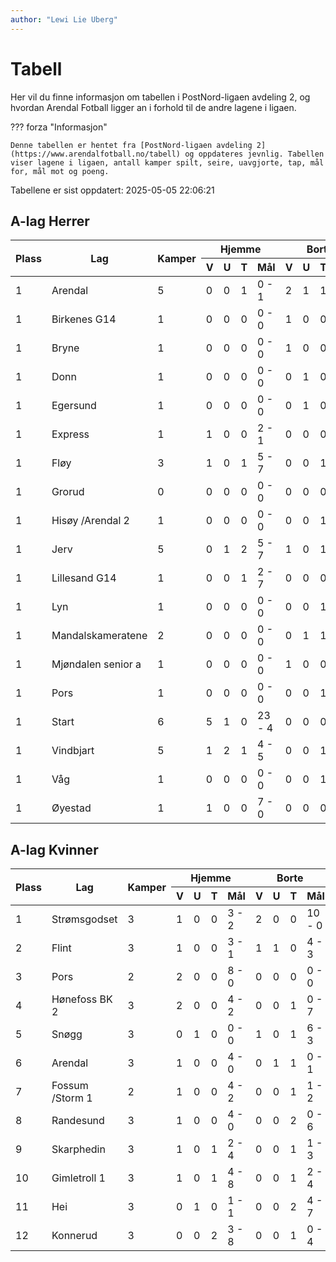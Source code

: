 ```yaml
---
author: "Lewi Lie Uberg"
---
```


# Tabell

Her vil du finne informasjon om tabellen i PostNord-ligaen avdeling 2, og hvordan Arendal Fotball ligger an i forhold til de andre lagene i ligaen.

??? forza "Informasjon"

    Denne tabellen er hentet fra [PostNord-ligaen avdeling 2](https://www.arendalfotball.no/tabell) og oppdateres jevnlig. Tabellen viser lagene i ligaen, antall kamper spilt, seire, uavgjorte, tap, mål for, mål mot og poeng.

Tabellene er sist oppdatert: 2025-05-05 22:06:21

## A-lag Herrer

<table>
  <thead>
    <tr class="row-highlight">
      <th rowspan="2">Plass</th>
      <th rowspan="2">Lag</th>
      <th rowspan="2">Kamper</th>
      <th colspan="4">Hjemme</th>
      <th colspan="4">Borte</th>
      <th colspan="5">Total</th>
      <th rowspan="2">Poeng</th>
    </tr>
    <tr class="row-highlight">
      <th>V</th>
      <th>U</th>
      <th>T</th>
      <th>Mål</th>
      <th>V</th>
      <th>U</th>
      <th>T</th>
      <th>Mål</th>
      <th>V</th>
      <th>U</th>
      <th>T</th>
      <th>Mål</th>
      <th>Diff</th>
    </tr>
  </thead>
  <tbody>
    <tr class="row-highlight">
      <td>1</td>
      <td>Arendal</td>
      <td>5</td>
      <td>0</td>
      <td>0</td>
      <td>1</td>
      <td>0 - 1</td>
      <td>2</td>
      <td>1</td>
      <td>1</td>
      <td>10 - 7</td>
      <td>2</td>
      <td>1</td>
      <td>2</td>
      <td>10 - 8</td>
      <td>2</td>
      <td>0</td>
    </tr>
    <tr>
      <td>1</td>
      <td>Birkenes G14</td>
      <td>1</td>
      <td>0</td>
      <td>0</td>
      <td>0</td>
      <td>0 - 0</td>
      <td>1</td>
      <td>0</td>
      <td>0</td>
      <td>7 - 2</td>
      <td>1</td>
      <td>0</td>
      <td>0</td>
      <td>7 - 2</td>
      <td>5</td>
      <td>0</td>
    </tr>
    <tr>
      <td>1</td>
      <td>Bryne</td>
      <td>1</td>
      <td>0</td>
      <td>0</td>
      <td>0</td>
      <td>0 - 0</td>
      <td>1</td>
      <td>0</td>
      <td>0</td>
      <td>1 - 0</td>
      <td>1</td>
      <td>0</td>
      <td>0</td>
      <td>1 - 0</td>
      <td>1</td>
      <td>0</td>
    </tr>
    <tr>
      <td>1</td>
      <td>Donn</td>
      <td>1</td>
      <td>0</td>
      <td>0</td>
      <td>0</td>
      <td>0 - 0</td>
      <td>0</td>
      <td>1</td>
      <td>0</td>
      <td>1 - 1</td>
      <td>0</td>
      <td>1</td>
      <td>0</td>
      <td>1 - 1</td>
      <td>0</td>
      <td>0</td>
    </tr>
    <tr>
      <td>1</td>
      <td>Egersund</td>
      <td>1</td>
      <td>0</td>
      <td>0</td>
      <td>0</td>
      <td>0 - 0</td>
      <td>0</td>
      <td>1</td>
      <td>0</td>
      <td>0 - 0</td>
      <td>0</td>
      <td>1</td>
      <td>0</td>
      <td>0 - 0</td>
      <td>0</td>
      <td>0</td>
    </tr>
    <tr>
      <td>1</td>
      <td>Express</td>
      <td>1</td>
      <td>1</td>
      <td>0</td>
      <td>0</td>
      <td>2 - 1</td>
      <td>0</td>
      <td>0</td>
      <td>0</td>
      <td>0 - 0</td>
      <td>1</td>
      <td>0</td>
      <td>0</td>
      <td>2 - 1</td>
      <td>1</td>
      <td>0</td>
    </tr>
    <tr>
      <td>1</td>
      <td>Fløy</td>
      <td>3</td>
      <td>1</td>
      <td>0</td>
      <td>1</td>
      <td>5 - 7</td>
      <td>0</td>
      <td>0</td>
      <td>1</td>
      <td>1 - 5</td>
      <td>1</td>
      <td>0</td>
      <td>2</td>
      <td>6 - 12</td>
      <td>-6</td>
      <td>0</td>
    </tr>
    <tr>
      <td>1</td>
      <td>Grorud</td>
      <td>0</td>
      <td>0</td>
      <td>0</td>
      <td>0</td>
      <td>0 - 0</td>
      <td>0</td>
      <td>0</td>
      <td>0</td>
      <td>0 - 0</td>
      <td>0</td>
      <td>0</td>
      <td>0</td>
      <td>0 - 0</td>
      <td>0</td>
      <td>0</td>
    </tr>
    <tr class="row-highlight">
      <td>1</td>
      <td>Hisøy /Arendal 2</td>
      <td>1</td>
      <td>0</td>
      <td>0</td>
      <td>0</td>
      <td>0 - 0</td>
      <td>0</td>
      <td>0</td>
      <td>1</td>
      <td>0 - 7</td>
      <td>0</td>
      <td>0</td>
      <td>1</td>
      <td>0 - 7</td>
      <td>-7</td>
      <td>0</td>
    </tr>
    <tr>
      <td>1</td>
      <td>Jerv</td>
      <td>5</td>
      <td>0</td>
      <td>1</td>
      <td>2</td>
      <td>5 - 7</td>
      <td>1</td>
      <td>0</td>
      <td>1</td>
      <td>2 - 3</td>
      <td>1</td>
      <td>1</td>
      <td>3</td>
      <td>7 - 10</td>
      <td>-3</td>
      <td>0</td>
    </tr>
    <tr>
      <td>1</td>
      <td>Lillesand G14</td>
      <td>1</td>
      <td>0</td>
      <td>0</td>
      <td>1</td>
      <td>2 - 7</td>
      <td>0</td>
      <td>0</td>
      <td>0</td>
      <td>0 - 0</td>
      <td>0</td>
      <td>0</td>
      <td>1</td>
      <td>2 - 7</td>
      <td>-5</td>
      <td>0</td>
    </tr>
    <tr>
      <td>1</td>
      <td>Lyn</td>
      <td>1</td>
      <td>0</td>
      <td>0</td>
      <td>0</td>
      <td>0 - 0</td>
      <td>0</td>
      <td>0</td>
      <td>1</td>
      <td>0 - 2</td>
      <td>0</td>
      <td>0</td>
      <td>1</td>
      <td>0 - 2</td>
      <td>-2</td>
      <td>0</td>
    </tr>
    <tr>
      <td>1</td>
      <td>Mandalskameratene</td>
      <td>2</td>
      <td>0</td>
      <td>0</td>
      <td>0</td>
      <td>0 - 0</td>
      <td>0</td>
      <td>1</td>
      <td>1</td>
      <td>3 - 4</td>
      <td>0</td>
      <td>1</td>
      <td>1</td>
      <td>3 - 4</td>
      <td>-1</td>
      <td>0</td>
    </tr>
    <tr>
      <td>1</td>
      <td>Mjøndalen senior a</td>
      <td>1</td>
      <td>0</td>
      <td>0</td>
      <td>0</td>
      <td>0 - 0</td>
      <td>1</td>
      <td>0</td>
      <td>0</td>
      <td>4 - 3</td>
      <td>1</td>
      <td>0</td>
      <td>0</td>
      <td>4 - 3</td>
      <td>1</td>
      <td>0</td>
    </tr>
    <tr>
      <td>1</td>
      <td>Pors</td>
      <td>1</td>
      <td>0</td>
      <td>0</td>
      <td>0</td>
      <td>0 - 0</td>
      <td>0</td>
      <td>0</td>
      <td>1</td>
      <td>0 - 2</td>
      <td>0</td>
      <td>0</td>
      <td>1</td>
      <td>0 - 2</td>
      <td>-2</td>
      <td>0</td>
    </tr>
    <tr>
      <td>1</td>
      <td>Start</td>
      <td>6</td>
      <td>5</td>
      <td>1</td>
      <td>0</td>
      <td>23 - 4</td>
      <td>0</td>
      <td>0</td>
      <td>0</td>
      <td>0 - 0</td>
      <td>5</td>
      <td>1</td>
      <td>0</td>
      <td>23 - 4</td>
      <td>19</td>
      <td>0</td>
    </tr>
    <tr>
      <td>1</td>
      <td>Vindbjart</td>
      <td>5</td>
      <td>1</td>
      <td>2</td>
      <td>1</td>
      <td>4 - 5</td>
      <td>0</td>
      <td>0</td>
      <td>1</td>
      <td>1 - 2</td>
      <td>1</td>
      <td>2</td>
      <td>2</td>
      <td>5 - 7</td>
      <td>-2</td>
      <td>0</td>
    </tr>
    <tr>
      <td>1</td>
      <td>Våg</td>
      <td>1</td>
      <td>0</td>
      <td>0</td>
      <td>0</td>
      <td>0 - 0</td>
      <td>0</td>
      <td>0</td>
      <td>1</td>
      <td>2 - 10</td>
      <td>0</td>
      <td>0</td>
      <td>1</td>
      <td>2 - 10</td>
      <td>-8</td>
      <td>0</td>
    </tr>
    <tr>
      <td>1</td>
      <td>Øyestad</td>
      <td>1</td>
      <td>1</td>
      <td>0</td>
      <td>0</td>
      <td>7 - 0</td>
      <td>0</td>
      <td>0</td>
      <td>0</td>
      <td>0 - 0</td>
      <td>1</td>
      <td>0</td>
      <td>0</td>
      <td>7 - 0</td>
      <td>7</td>
      <td>0</td>
    </tr>
  </tbody>
</table>

## A-lag Kvinner

<table>
  <thead>
    <tr class="row-highlight">
      <th rowspan="2">Plass</th>
      <th rowspan="2">Lag</th>
      <th rowspan="2">Kamper</th>
      <th colspan="4">Hjemme</th>
      <th colspan="4">Borte</th>
      <th colspan="5">Total</th>
      <th rowspan="2">Poeng</th>
    </tr>
    <tr class="row-highlight">
      <th>V</th>
      <th>U</th>
      <th>T</th>
      <th>Mål</th>
      <th>V</th>
      <th>U</th>
      <th>T</th>
      <th>Mål</th>
      <th>V</th>
      <th>U</th>
      <th>T</th>
      <th>Mål</th>
      <th>Diff</th>
    </tr>
  </thead>
  <tbody>
    <tr>
      <td>1</td>
      <td>Strømsgodset</td>
      <td>3</td>
      <td>1</td>
      <td>0</td>
      <td>0</td>
      <td>3 - 2</td>
      <td>2</td>
      <td>0</td>
      <td>0</td>
      <td>10 - 0</td>
      <td>3</td>
      <td>0</td>
      <td>0</td>
      <td>13 - 2</td>
      <td>11</td>
      <td>9</td>
    </tr>
    <tr>
      <td>2</td>
      <td>Flint</td>
      <td>3</td>
      <td>1</td>
      <td>0</td>
      <td>0</td>
      <td>3 - 1</td>
      <td>1</td>
      <td>1</td>
      <td>0</td>
      <td>4 - 3</td>
      <td>2</td>
      <td>1</td>
      <td>0</td>
      <td>7 - 4</td>
      <td>3</td>
      <td>7</td>
    </tr>
    <tr>
      <td>3</td>
      <td>Pors</td>
      <td>2</td>
      <td>2</td>
      <td>0</td>
      <td>0</td>
      <td>8 - 0</td>
      <td>0</td>
      <td>0</td>
      <td>0</td>
      <td>0 - 0</td>
      <td>2</td>
      <td>0</td>
      <td>0</td>
      <td>8 - 0</td>
      <td>8</td>
      <td>6</td>
    </tr>
    <tr>
      <td>4</td>
      <td>Hønefoss BK 2</td>
      <td>3</td>
      <td>2</td>
      <td>0</td>
      <td>0</td>
      <td>4 - 2</td>
      <td>0</td>
      <td>0</td>
      <td>1</td>
      <td>0 - 7</td>
      <td>2</td>
      <td>0</td>
      <td>1</td>
      <td>4 - 9</td>
      <td>-5</td>
      <td>6</td>
    </tr>
    <tr>
      <td>5</td>
      <td>Snøgg</td>
      <td>3</td>
      <td>0</td>
      <td>1</td>
      <td>0</td>
      <td>0 - 0</td>
      <td>1</td>
      <td>0</td>
      <td>1</td>
      <td>6 - 3</td>
      <td>1</td>
      <td>1</td>
      <td>1</td>
      <td>6 - 3</td>
      <td>3</td>
      <td>4</td>
    </tr>
    <tr class="row-highlight">
      <td>6</td>
      <td>Arendal</td>
      <td>3</td>
      <td>1</td>
      <td>0</td>
      <td>0</td>
      <td>4 - 0</td>
      <td>0</td>
      <td>1</td>
      <td>1</td>
      <td>0 - 1</td>
      <td>1</td>
      <td>1</td>
      <td>1</td>
      <td>4 - 1</td>
      <td>3</td>
      <td>4</td>
    </tr>
    <tr>
      <td>7</td>
      <td>Fossum /Storm 1</td>
      <td>2</td>
      <td>1</td>
      <td>0</td>
      <td>0</td>
      <td>4 - 2</td>
      <td>0</td>
      <td>0</td>
      <td>1</td>
      <td>1 - 2</td>
      <td>1</td>
      <td>0</td>
      <td>1</td>
      <td>5 - 4</td>
      <td>1</td>
      <td>3</td>
    </tr>
    <tr>
      <td>8</td>
      <td>Randesund</td>
      <td>3</td>
      <td>1</td>
      <td>0</td>
      <td>0</td>
      <td>4 - 0</td>
      <td>0</td>
      <td>0</td>
      <td>2</td>
      <td>0 - 6</td>
      <td>1</td>
      <td>0</td>
      <td>2</td>
      <td>4 - 6</td>
      <td>-2</td>
      <td>3</td>
    </tr>
    <tr>
      <td>9</td>
      <td>Skarphedin</td>
      <td>3</td>
      <td>1</td>
      <td>0</td>
      <td>1</td>
      <td>2 - 4</td>
      <td>0</td>
      <td>0</td>
      <td>1</td>
      <td>1 - 3</td>
      <td>1</td>
      <td>0</td>
      <td>2</td>
      <td>3 - 7</td>
      <td>-4</td>
      <td>3</td>
    </tr>
    <tr>
      <td>10</td>
      <td>Gimletroll 1</td>
      <td>3</td>
      <td>1</td>
      <td>0</td>
      <td>1</td>
      <td>4 - 8</td>
      <td>0</td>
      <td>0</td>
      <td>1</td>
      <td>2 - 4</td>
      <td>1</td>
      <td>0</td>
      <td>2</td>
      <td>6 - 12</td>
      <td>-6</td>
      <td>3</td>
    </tr>
    <tr>
      <td>11</td>
      <td>Hei</td>
      <td>3</td>
      <td>0</td>
      <td>1</td>
      <td>0</td>
      <td>1 - 1</td>
      <td>0</td>
      <td>0</td>
      <td>2</td>
      <td>4 - 7</td>
      <td>0</td>
      <td>1</td>
      <td>2</td>
      <td>5 - 8</td>
      <td>-3</td>
      <td>1</td>
    </tr>
    <tr>
      <td>12</td>
      <td>Konnerud</td>
      <td>3</td>
      <td>0</td>
      <td>0</td>
      <td>2</td>
      <td>3 - 8</td>
      <td>0</td>
      <td>0</td>
      <td>1</td>
      <td>0 - 4</td>
      <td>0</td>
      <td>0</td>
      <td>3</td>
      <td>3 - 12</td>
      <td>-9</td>
      <td>0</td>
    </tr>
  </tbody>
</table>
